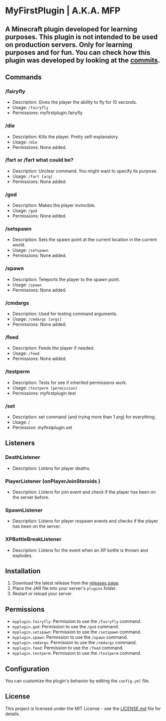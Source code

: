 # MyFirstPlugin | A.K.A. MFP

A Minecraft plugin developed for learning purposes. This plugin is not intended to be used on production servers.
Only for learning purposes and for fun.
You can check how this plugin was developed by looking at the [commits](https://github.com/Naicriz/MyFirstPlugin-Minecraft/commits/core).
---
## Commands

### /fairyfly
- Description: Gives the player the ability to fly for 10 seconds.
- Usage: `/fairyfly`
- Permissions: myfirstplugin.fairyfly

### /die
- Description: Kills the player. Pretty self-explanatory.
- Usage: `/die`
- Permissions: None added.

### /fart or /fart what could be?
- Description: Unclear command. You might want to specify its purpose.
- Usage: `/fart [arg]`
- Permissions: None added.

### /god
- Description: Makes the player invincible.
- Usage: `/god`
- Permissions: None added.

### /setspawn
- Description: Sets the spawn point at the current location in the current world.
- Usage: `/setspawn`
- Permissions: None added.

### /spawn
- Description: Teleports the player to the spawn point.
- Usage: `/spawn`
- Permissions: None added.

### /cmdargs
- Description: Used for testing command arguments.
- Usage: `/cmdargs [args]`
- Permissions: None added.

### /feed
- Description: Feeds the player if needed.
- Usage: `/feed`
- Permissions: None added.

### /testperm
- Description: Tests for see if inherited permissions work.
- Usage: `/testperm [permission]`
- Permissions: myfirstplugin.test

### /set
- Description: set command (and trying more than 1 arg) for everything.
- Usage: /<Command> <joinmsg> <value>
- Permission: myfirstplugin.set

## Listeners

### DeathListener
- Description: Listens for player deaths.

### PlayerListener (onPlayerJoinSteroids )
- Description: Listens for join event and check if the player has been on the server before.

### SpawnListener
- Description: Listens for player respawn events and checks if the player has been on the server.

### XPBottleBreakListener
- Description: Listens for the event when an XP bottle is thrown and explodes.

## Installation

1. Download the latest release from the [releases page](https://github.com/Naicriz/MyMinecraftPlugin/releases).
2. Place the JAR file into your server's `plugins` folder.
3. Restart or reload your server.

## Permissions

- `myplugin.fairyfly`: Permission to use the `/fairyfly` command.
- `myplugin.god`: Permission to use the `/god` command.
- `myplugin.setspawn`: Permission to use the `/setspawn` command.
- `myplugin.spawn`: Permission to use the `/spawn` command.
- `myplugin.cmdargs`: Permission to use the `/cmdargs` command.
- `myplugin.feed`: Permission to use the `/feed` command.
- `myplugin.testperm`: Permission to use the `/testperm` command.

## Configuration

You can customize the plugin's behavior by editing the `config.yml` file.

## License

This project is licensed under the MIT License - see the [LICENSE.md](LICENSE.md) file for details.
